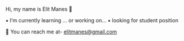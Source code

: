 Hi, my name is Elit Manes 👋

▪ I’m currently learning ... or working on... 
▪ looking for student position 

📧 You can reach me at- elitmanes@gmail.com
